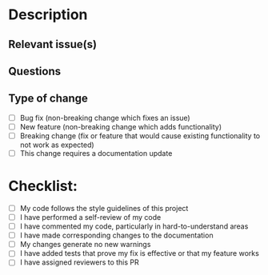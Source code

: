 # Description

<!-- Please include a summary of the changes. Please also include relevant motivation and context. -->

## Relevant issue(s)

<!-- List the issues related to this PR here in the format "#[ISSUE NUMBER]". Ideally, there should only be one issue per PR. -->
<!-- For example:
- #1
- #2
 -->

## Questions

<!-- Please note any questions or concerns about this PR here, or specific areas you would like reviewers to pay special attention to -->

## Type of change

<!-- Please delete options that are not relevant. -->

- [ ] Bug fix (non-breaking change which fixes an issue)
- [ ] New feature (non-breaking change which adds functionality)
- [ ] Breaking change (fix or feature that would cause existing functionality to not work as expected)
- [ ] This change requires a documentation update

# Checklist:

- [ ] My code follows the style guidelines of this project
- [ ] I have performed a self-review of my code
- [ ] I have commented my code, particularly in hard-to-understand areas
- [ ] I have made corresponding changes to the documentation
- [ ] My changes generate no new warnings
- [ ] I have added tests that prove my fix is effective or that my feature works
- [ ] I have assigned reviewers to this PR
